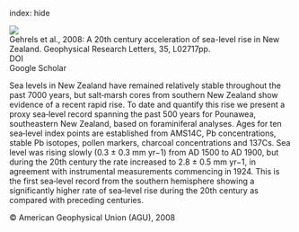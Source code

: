 index: hide

<div class="Citation">
    <div class="Citation-thumb CitationThumb-linked"  data-href="https://doi.org/10.1029/2007gl032632">
      <img src="https://static.claimspace.cloud/climate-study-static/refs/thumbs/5/Gehrels_et_al_2008-thumb.png" />
    </div>

  <div class="Citation-body">
    <div class="Citation-text">Gehrels et al., 2008: A 20th century acceleration of sea-level rise in New Zealand. <span class="Article-journal">Geophysical Research Letters, </span><span class="Article-volume">35, </span>L02717pp.</div>
    <div class="Citation-links">
      <div class="CitationLink" data-href="https://doi.org/10.1029/2007gl032632">
        <div class="CitationLink-icon CitationLink-Doi"></div>
        <div class="CitationLink-text">DOI</div>
      </div>
      <div class="CitationLink" data-href="https://scholar.google.com/scholar?q=10.1029/2007gl032632">
        <div class="CitationLink-icon CitationLink-Scholar"></div>
        <div class="CitationLink-text">Google Scholar</div>
      </div>
    </div>
  </div>
</div>

Sea levels in New Zealand have remained relatively stable throughout the past 7000 years, but salt‐marsh cores from southern New Zealand show evidence of a recent rapid rise. To date and quantify this rise we present a proxy sea‐level record spanning the past 500 years for Pounawea, southeastern New Zealand, based on foraminiferal analyses. Ages for ten sea‐level index points are established from AMS14C, Pb concentrations, stable Pb isotopes, pollen markers, charcoal concentrations and 137Cs. Sea level was rising slowly (0.3 ± 0.3 mm yr−1) from AD 1500 to AD 1900, but during the 20th century the rate increased to 2.8 ± 0.5 mm yr−1, in agreement with instrumental measurements commencing in 1924. This is the first sea‐level record from the southern hemisphere showing a significantly higher rate of sea‐level rise during the 20th century as compared with preceding centuries.

<div class="Citation-copy">
&copy; American Geophysical Union (AGU), 2008
</div>